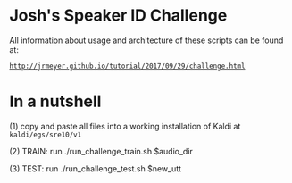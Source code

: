 # Josh's Speaker ID Challenge

All information about usage and architecture of these
scripts can be found at:

[`http://jrmeyer.github.io/tutorial/2017/09/29/challenge.html`](http://jrmeyer.github.io/tutorial/2017/09/29/challenge.html)

# In a nutshell

(1) copy and paste all files into a working installation
    of Kaldi at `kaldi/egs/sre10/v1`

(2) TRAIN: run ./run_challenge_train.sh $audio_dir

(3) TEST: run ./run_challenge_test.sh $new_utt

